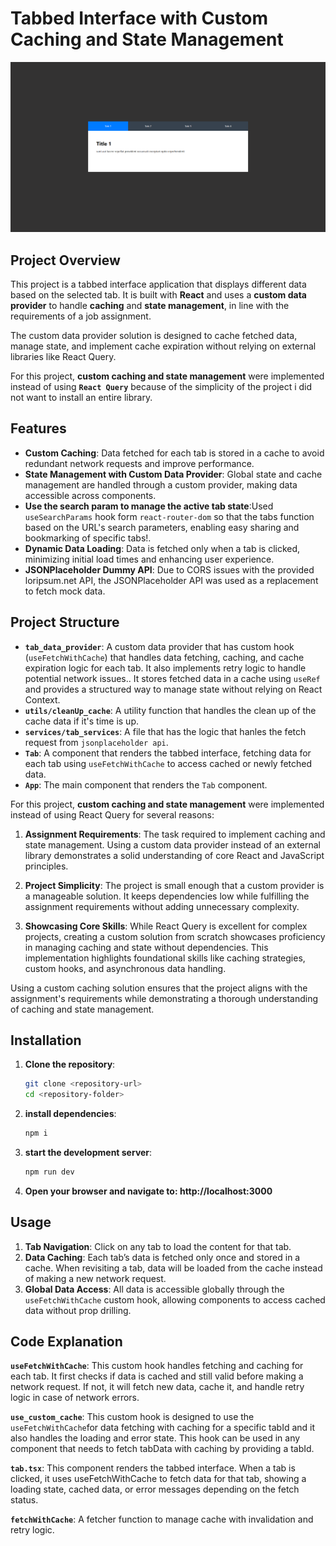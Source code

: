 # Tabbed Interface with Custom Caching and State Management

![Tabbed Interface](./src//assets/image.png)

## Project Overview

This project is a tabbed interface application that displays different data based on the selected tab. It is built with **React** and uses a **custom data provider** to handle **caching** and **state management**, in line with the requirements of a job assignment.

The custom data provider solution is designed to cache fetched data, manage state, and implement cache expiration without relying on external libraries like React Query.

For this project, **custom caching and state management** were implemented instead of using **`React Query`** because of the simplicity of the project i did not want to install an entire library.

## Features

- **Custom Caching**: Data fetched for each tab is stored in a cache to avoid redundant network requests and improve performance.
- **State Management with Custom Data Provider**: Global state and cache management are handled through a custom provider, making data accessible across components.
- **Use the search param to manage the active tab state**:Used `useSearchParams` hook form `react-router-dom` so that the tabs function based on the URL's search parameters, enabling easy sharing and bookmarking of specific tabs!.
- **Dynamic Data Loading**: Data is fetched only when a tab is clicked, minimizing initial load times and enhancing user experience.
- **JSONPlaceholder Dummy API**: Due to CORS issues with the provided loripsum.net API, the JSONPlaceholder API was used as a replacement to fetch mock data.

## Project Structure

- **`tab_data_provider`**: A custom data provider that has custom hook (`useFetchWithCache`) that handles data fetching, caching, and cache expiration logic for each tab. It also implements retry logic to handle potential network issues.. It stores fetched data in a cache using `useRef` and provides a structured way to manage state without relying on React Context.
- **`utils/cleanUp_cache`**: A utility function that handles the clean up of the cache data if it's time is up.
- **`services/tab_services`**: A file that has the logic that hanles the fetch request from `jsonplaceholder api`.
- **`Tab`**: A component that renders the tabbed interface, fetching data for each tab using `useFetchWithCache` to access cached or newly fetched data.
- **`App`**: The main component that renders the `Tab` component.

<!-- ## Why Use a Custom Caching Solution Instead of React Query? -->

For this project, **custom caching and state management** were implemented instead of using React Query for several reasons:

1. **Assignment Requirements**: The task required to implement caching and state management. Using a custom data provider instead of an external library demonstrates a solid understanding of core React and JavaScript principles.

2. **Project Simplicity**: The project is small enough that a custom provider is a manageable solution. It keeps dependencies low while fulfilling the assignment requirements without adding unnecessary complexity.

3. **Showcasing Core Skills**: While React Query is excellent for complex projects, creating a custom solution from scratch showcases proficiency in managing caching and state without dependencies. This implementation highlights foundational skills like caching strategies, custom hooks, and asynchronous data handling.

Using a custom caching solution ensures that the project aligns with the assignment's requirements while demonstrating a thorough understanding of caching and state management.

## Installation

1. **Clone the repository**:
   ```bash
   git clone <repository-url>
   cd <repository-folder>
   ```
2. **install dependencies**:
   ```bash
   npm i
   ```
3. **start the development server**:
   ```bash
   npm run dev
   ```
4. **Open your browser and navigate to: http://localhost:3000**

## Usage

1. **Tab Navigation**: Click on any tab to load the content for that tab.
2. **Data Caching**: Each tab’s data is fetched only once and stored in a cache. When revisiting a tab, data will be loaded from the cache instead of making a new network request.
3. **Global Data Access**: All data is accessible globally through the `useFetchWithCache` custom hook, allowing components to access cached data without prop drilling.

## Code Explanation

**`useFetchWithCache`**: This custom hook handles fetching and caching for each tab. It first checks if data is cached and still valid before making a network request. If not, it will fetch new data, cache it, and handle retry logic in case of network errors.

**`use_custom_cache`**:
This custom hook is designed to use the `useFetchWithCache`for data fetching with caching for a specific tabId and it also handles the loading and error state. This hook can be used in any component that needs to fetch tabData with caching by providing a tabId.

**`tab.tsx`**:
This component renders the tabbed interface. When a tab is clicked, it uses useFetchWithCache to fetch data for that tab, showing a loading state, cached data, or error messages depending on the fetch status.

**`fetchWithCache`**:
A fetcher function to manage cache with invalidation and retry logic.
